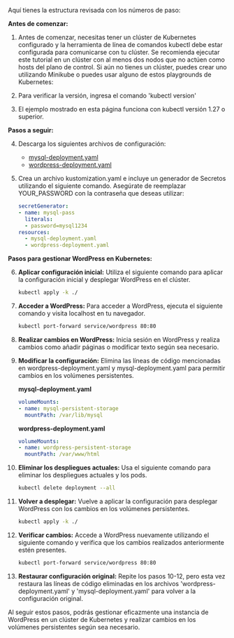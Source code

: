 Aquí tienes la estructura revisada con los números de paso:

**Antes de comenzar:**

1. Antes de comenzar, necesitas tener un clúster de Kubernetes configurado y la herramienta de línea de comandos kubectl debe estar configurada para comunicarse con tu clúster. Se recomienda ejecutar este tutorial en un clúster con al menos dos nodos que no actúen como hosts del plano de control. Si aún no tienes un clúster, puedes crear uno utilizando Minikube o puedes usar alguno de estos playgrounds de Kubernetes:

2. Para verificar la versión, ingresa el comando 'kubectl version'

3. El ejemplo mostrado en esta página funciona con kubectl versión 1.27 o superior.

**Pasos a seguir:**

4. Descarga los siguientes archivos de configuración:

   - [mysql-deployment.yaml](link)
   - [wordpress-deployment.yaml](link)

5. Crea un archivo kustomization.yaml e incluye un generador de Secretos utilizando el siguiente comando. Asegúrate de reemplazar YOUR_PASSWORD con la contraseña que deseas utilizar:

    ```yaml
    secretGenerator:
    - name: mysql-pass
      literals:
      - password=mysql1234
    resources:
      - mysql-deployment.yaml
      - wordpress-deployment.yaml
    ```

**Pasos para gestionar WordPress en Kubernetes:**

6. **Aplicar configuración inicial:**
   Utiliza el siguiente comando para aplicar la configuración inicial y desplegar WordPress en el clúster.

   ```bash
   kubectl apply -k ./
   ```

7. **Acceder a WordPress:**
   Para acceder a WordPress, ejecuta el siguiente comando y visita localhost en tu navegador.

   ```bash
   kubectl port-forward service/wordpress 80:80
   ```

8. **Realizar cambios en WordPress:**
   Inicia sesión en WordPress y realiza cambios como añadir páginas o modificar texto según sea necesario.

9. **Modificar la configuración:**
   Elimina las líneas de código mencionadas en wordpress-deployment.yaml y mysql-deployment.yaml para permitir cambios en los volúmenes persistentes.

   **mysql-deployment.yaml**
   ```yaml
   volumeMounts:
   - name: mysql-persistent-storage
     mountPath: /var/lib/mysql
   ```

   **wordpress-deployment.yaml**
   ```yaml
   volumeMounts:
   - name: wordpress-persistent-storage
     mountPath: /var/www/html
   ```

10. **Eliminar los despliegues actuales:**
    Usa el siguiente comando para eliminar los despliegues actuales y los pods.

    ```bash
    kubectl delete deployment --all
    ```

11. **Volver a desplegar:**
    Vuelve a aplicar la configuración para desplegar WordPress con los cambios en los volúmenes persistentes.

    ```bash
    kubectl apply -k ./
    ```

12. **Verificar cambios:**
    Accede a WordPress nuevamente utilizando el siguiente comando y verifica que los cambios realizados anteriormente estén presentes.

    ```bash
    kubectl port-forward service/wordpress 80:80
    ```

13. **Restaurar configuración original:**
    Repite los pasos 10-12, pero esta vez restaura las líneas de código eliminadas en los archivos 'wordpress-deployment.yaml' y 'mysql-deployment.yaml' para volver a la configuración original.

Al seguir estos pasos, podrás gestionar eficazmente una instancia de WordPress en un clúster de Kubernetes y realizar cambios en los volúmenes persistentes según sea necesario.
